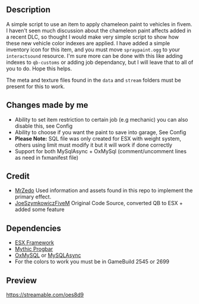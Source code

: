 ## Description
A simple script to use an item to apply chameleon paint to vehicles in fivem. I haven't seen much discussion about the chameleon paint affects added in a recent DLC, so thought I would make very simple script to show how these new vehicle color indexes are applied. I have added a simple inventory icon for this item, and you must move `spraypaint.ogg` to your `interactsound` resource. I'm sure more can be done with this like adding indexes to `qb-customs` or adding job dependancy, but I will leave that to all of you to do. Hope this helps.

The meta and texture files found in the `data` and `stream` folders must be present for this to work.

## Changes made by me
- Ability to set item restriction to certain job (e.g mechanic) you can also disable this, see Config
- Ability to choose if you want the paint to save into garage, See Config
- **Please Note:** SQL file was only created for ESX with weight system, others using limit must modify it but it will work if done correctly
- Support for both MySqlAsync + OxMySql (comment/uncomment lines as need in fxmanifest file)

## Credit
- [MrZedo](https://github.com/MrZedo/Cameleon-Color) Used information and assets found in this repo to implement the primary effect.
- [JoeSzymkowiczFiveM](https://github.com/JoeSzymkowiczFiveM/qb-chameleonpaint) Original Code Source, converted QB to ESX + added some feature

## Dependencies
- [ESX Framework](https://github.com/esx-framework)
- [Mythic Progbar](https://github.com/HalCroves/mythic_progbar)
- [OxMySQL](https://github.com/overextended/oxmysql) or [MySQLAsync](https://github.com/brouznouf/fivem-mysql-async)
- For the colors to work you must be in GameBuild 2545 or 2699

## Preview
https://streamable.com/oes8d9
